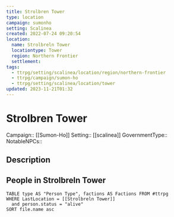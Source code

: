 ```yaml
---
title: Strolbren Tower
type: location
campaign: sumonho
setting: Scalinea
created: 2022-07-24 09:20:54
location:
  name: Strolbreln Tower
  locationtype: Tower
  region: Northern Frontier
  settlement: 
tags:
  - ttrpg/setting/scalinea/location/region/northern-frontier
  - ttrpg/campaign/sumon-ho
  - ttrpg/setting/scalinea/location/tower
updated: 2023-11-21T01:32
---
```

# Strolbren Tower

Campaign:: [[Sumon-Ho]]
Setting:: [[scalinea]]
GovernmentType::
NotableNPCs::

## Description



## People in Strolbreln Tower

```dataview
TABLE type AS "Person Type", factions AS Factions FROM #ttrpg 
WHERE LastLocation = [[Strolbreln Tower]]
  and person.status = "alive"
SORT file.name asc
```
